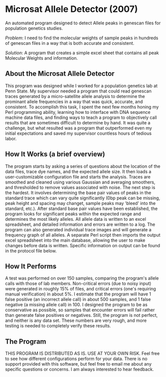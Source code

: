 # Microsat Allele Detector (2007)
An automated program designed to detect Allele peaks in genescan files for population genetics studies. 

_Problem_: I need to find the molecular weights of sample peaks in hundreds of genescan files in a way that is both accurate and consistent.

_Solution_: A program that creates a simple excel sheet that contains all peak Molecular Weights and information.


## About the Microsat Allele Detector

This program was designed while I worked for a population genetics lab at Penn State. My supervisor needed a program that could read genescan traces generated by a micro-satellite allele analysis to determine the prominant allele frequencies in a way that was quick, accurate, and consistent. To accomplish this task, I spent the next few months honing my Perl programming ability, learning how to interface with DNA sequence machine data files, and finding ways to teach a program to objectively call results that are sometimes difficult to determine by hand. It was quite a challenge, but what resulted was a program that outperformed even my initial expectations and saved my supervisor countless hours of tedious labor.

## How It Works (a brief overview)

The program starts by asking a series of questions about the location of the data files, trace dye names, and the expected allele size. It then loads a user-customizable configuration file and starts the analysis. Traces are smoothed and cleaned using various Gaussian and averaging smoothers, and thresholded to remove values associated with noise. The next step is the hardest. It involves determining the base pair values of peaks in the standard trace which can vary quite significantly (0bp peak can be missing, peak height and spacing may changet, sample peaks may 'bleed' into the standard, etc.). After standard base pair values have been established, the program looks for significant peaks within the expected range and determines the most likely alleles. All allele data is written to an excel spreadsheet, and detailed information and errors are written to a log. The program can also generated individual trace images and will generate a frequency graph of all alleles. A separate Perl script then imports the output excel spreadsheet into the main database, allowing the user to make changes before data is written. Specific information on output can be found in the protocol file below. 

## How It Performs

A test was performed on over 150 samples, comparing the program's allele calls with those of lab members. Non-critical errors (due to noisy input) were generated in roughly 15% of files, and critical errors (one's requiring manual verification) in about 5%. I estimate that the program will have 1 false positive (an incorrect allele call) in about 500 samples, and 1 false negative (a missing allele call) in 100. I designed the program to be as conservative as possible, so samples that encounter errors will fail rather than generate false positives or negatives. Still, the program is not perfect, and neither is any data set. These numbers are very rough, and more testing is needed to completely verify these results. 

## The Program

THIS PROGRAM IS DISTRIBUTED AS IS. USE AT YOUR OWN RISK. Feel free to see how different configurations perform for your data. There is no support provided with this software, but feel free to email me about any specific questions or concerns. I am always interested to hear feedback.

